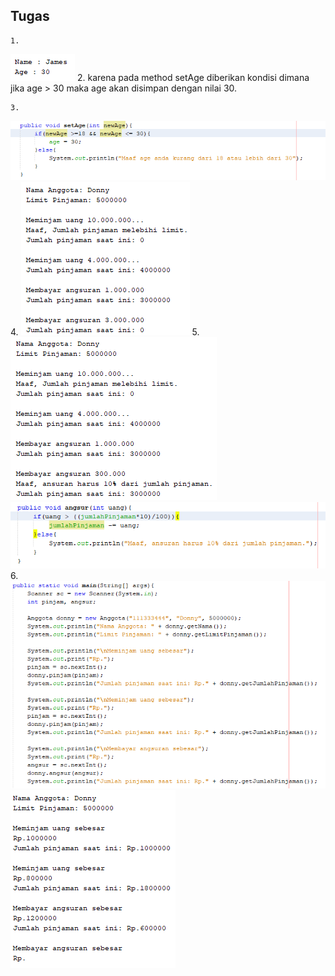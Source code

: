 ## Tugas
    1.
<img src="img/3.png" />
    2. karena pada method setAge diberikan kondisi dimana jika age > 30 maka age akan disimpan dengan nilai 30.
    
    3.
<img src="img/4.png" />
    4.
<img src="img/5.png" />
    5.
<img src="img/6.png" />
<img src="img/7.png" />
    6.
<img src="img/8.png" />
<img src="img/9.png" />
